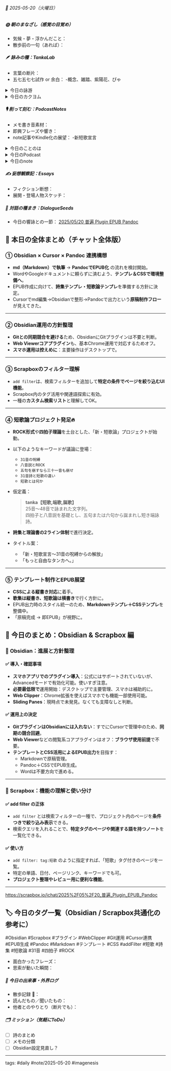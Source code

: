 





###### 📅 2025-05-20（火曜日）


##### 🌞 朝のまなざし（感覚の目覚め）
- 気候・夢・浮かんだこと：
- 散歩前の一句（あれば）：

##### 🪶 詠みの種：TankaLab
- 言葉の断片：
- 五七五七七試作 or 余白：
-概念、雑踏、紫陽花、ぴゃ

<details>
<summary>今日の詠游</summary>

概念｜構文
おおむねそうおもいます
言語だけの厳密さ
誰がいつなぜなんのため

雑踏｜殺踏
雑に踏む　雑に踏まれる
ざっと言うと　そんな雑踏　どこにでもある

紫陽花｜うつり樹
雨に咲き　濡れ濡っては　陽なに咲く
雑踏に咲き　日陰にも咲き

ぴゃ｜和歌あゆ
ぴゃっとはねる　水うおことのは　うぉぅたぁ
わかあゆのごと　今朝も詠えり

詠游二題　令和7年5月20日
概念は　雑踏に生まれ　雑踏へと
消えゆく宿命　雑っと言え葉　草

詠游四題　令和7年5月20日
いいんじゃない
雑踏まあそんな感じの概念で
ぴゃっと紫陽花が咲いている

誕歌｜クオリア
普く個体に露わる破片を綴る
遍く具体に宿りし普遍を詩う

誕歌｜余白
遍く短歌を詠う普遍なり
普くＡＩと語る普遍なり

誕歌｜沈黙
あゝまねく　余韻と余白と空白と
あゝまねぶ　余韻と余白と沈黙を

誕歌｜世界
言葉の文字列
普く遍く世界を切りとる
言葉からこぼれる余白の世界

誕歌｜端歌
短歌を詠う
言葉の断片不変を謡う
世界の断片普遍を謳う

誕歌｜言葉
無言なり
言葉生まれし日より
沈黙は言葉となりぬ

誕歌｜名前
草生えて
草なきゆえに　草原と呼べり
無は無を生まず　有は無を生む

</details>
<details>
<summary>今日のカクヨム</summary>


</details>

##### 🎙 削って刻む：PodcastNotes
- メモ書き音素材：
- 即興フレーズや響き：
- note記事やKindle化の展望：
-新短歌宣言

<details>
<summary>今日のことのは</summary>

🍃**ことのは｜20 May 2025**
**本日のアフタートーク［要約と目次］**
>ポッドキャストでは、短歌とAIの対話を通じて新しい創作の可能性を探っています。短歌を深めるためのツールとしてObsidianやScrapboxを利用し、短歌日記や対話ログの整理もしています。（AI summary）
>**目次**
>[ポッドキャストの概要](https://listen.style/p/radiocampus/fnkvprcz#chapter1)　[00:00](https://listen.style/p/radiocampus/fnkvprcz#chapter1)  
>[創作の新たな可能性](https://listen.style/p/radiocampus/fnkvprcz#chapter2)　[06:19](https://listen.style/p/radiocampus/fnkvprcz#chapter2)

**▷過去との葉**　[**ことのは｜20 May 2024**](https://listen.style/p/radiocampus/mn6ymv98)

🍁**ことのは｜5月19日(月)**

**毎日のblogつぶやき**
> 5月19日のブログつぶやきです。
> 今日も翌日、今朝9時過ぎたところですね。昨日はもうのんびりしちゃいました。まだ工事がすごいですね、今。うるさいです。
> 今日は雨降りです。昨日は天気良かったんですけど、気温が下がって下り坂に向かってた1日でした。今日は19度までしか上がりません。
> 昨日は冬一郎くんは午前中、天気良かったんで公園のんびり散歩ですね。夕方はご近所散歩ぐるぐるやってました。今朝は雨降りの中、小雨降る中を散歩してきました。
> それからポッドキャストは、声と字で書く日記、しゃべれるだけしゃべる、夕刊ことのはをやりました。
> あとはテキストの方でScrapboxから始まって、Obsidianやって、実は昨日もう一個すごいのを見つけました。Cursorですね。これすごいですね。
> プログラム書くやつなんですが、もう私はこれはテキストで使おうと、、、[…続きをblogで読む](https://jimt.hatenablog.com/entry/2025/05/20/102247#%E4%BB%8A%E6%97%A5%E3%81%AE%E3%81%A4%E3%81%B6%E3%82%84%E3%81%8D19-May-2025)

**新着Podcasts**
[**329 声to字de隔日記｜彩月の空とマイペースな冬一郎と世界卓球と沈黙とクオリアと生きる言葉と短歌三曼荼羅の話**](https://listen.style/p/cafe/gdlkqt4f)**｜**LISTEN
[**【しゃべれるだけしゃべる】#0178 生きる個体の質感なきAIと沈黙なき言葉と無存在化するSNSの話 from Radiotalk**](https://listen.style/p/twilight/lqcrprit)**｜**LISTEN｜[Radiotalk](https://radiotalk.jp/talk/1310849)
[**ことのは｜19 May 2025**](https://listen.style/p/radiocampus/fnkvprcz)**｜**LISTEN｜[Patreon](https://www.patreon.com/posts/kotonoha-19-may-129312664)
[**blog｜19 May 2025**](https://listen.style/p/inmymind/75gqxjqq)**｜**LISTEN

**新着blogs**
[AIと短歌とホモ・サピエンス：議論への扉](https://jimt.hatenablog.com/entry/2025/05/20/102247)｜[こえと言葉のブログ](https://jimt.hatenablog.com/)
[去年のblog｜19May2024](https://jimt.hatenablog.com/entry/2025/05/20/102247#%E5%8E%BB%E5%B9%B4%E3%81%AEblog19May2024)

</details>
<details>
<summary>今日のPodcast</summary>

[**【早起きは三文の徳】なぜ語り綴るのか｜廾｜皐月 2025 from Radiotalk**](https://listen.style/p/twilight/nejjku88)**｜**LISTEN｜[Radiotalk](https://radiotalk.jp/talk/1311069)
[**ことのは｜20 May 2025**](https://listen.style/p/radiocampus/fdzfxyza)**｜**LISTEN｜[Patreon](https://www.patreon.com/posts/kotonoha-20-may-129405231)
[**blog****｜****20 May 2025**](https://listen.style/p/inmymind/a8hmnl2h)**｜**LISTEN

</details>
<details>
<summary>今日のnote</summary>


</details>

##### ✍️ 妄想観察記：Essays
- フィクション断想：
- 展開・登場人物スケッチ：

##### 🌱 対話の種まき：DialogueSeeds
- 今日の響詠との一節：
[2025/05/20 普遍 Plugin EPUB Pandoc](https://scrapbox.io/ichat/2025%2F05%2F20_%E6%99%AE%E9%81%8D_Plugin_EPUB_Pandoc)
## 🎯 **本日の全体まとめ（チャット全体版）**

### ① **Obsidian × Cursor × Pandoc 連携構想**

- **md（Markdown）で執筆** → **PandocでEPUB化** の流れを検討開始。
- WordやGoogleドキュメントに頼らずに済むよう、**テンプレ＆CSSで環境整備へ**。
- EPUB作成に向けて、**詩集テンプレ・短歌論テンプレ**を準備する方針に決定。
- Cursorでmd編集→Obsidianで整形→Pandocで出力という**原稿制作フロー**が見えてきた。

---

### ② **Obsidian運用の方針整理**

- **Gitとの同期競合を避ける**ため、ObsidianにGitプラグインは不要と判断。
- **Web Viewerコアプラグイン**も、基本Chrome運用で対応するためオフ。
- **スマホ運用は控えめに**：主要操作はデスクトップで。

---

### ③ **Scrapboxのフィルター理解**

- `add filter`は、検索フィルターを追加して**特定の条件でページを絞り込むUI機能**。
- Scrapbox内のタグ活用や関連語探索に有効。
- 一種の**カスタム検索リスト**と理解してOK。

---

### ④ **短歌論プロジェクト発足🔥**

- **ROCK形式**や**四拍子理論**を土台とした、「新・短歌論」プロジェクトが始動。
- 以下のようなキーワードが議論に登場：
    - `31音の呪縛`
    - `八音説とROCK`
    - `五句を崩すなら三十一音も崩せ`
    - `31音詩と短歌の違い`
    - `短歌とは何か`
- 仮定義：
    > **tanka【短歌,端歌,誕歌】**  
    > 25音〜48音で詠まれた文字列。  
    > 四拍子と八音説を基礎とし、五句または六句から誕まれし短き端詠詩。
    
- **詩集と理論書の2ライン体制**で進行決定。
- タイトル案：
    - 「新・短歌宣言〜31音の呪縛からの解放」
    - 「もっと自由なタンカへ。」

---

### ⑤ **テンプレート制作とEPUB展望**

- **CSSによる縦書き対応**に着手。
- **歌集は縦書き、短歌論は横書き**で行く方針に。
- EPUB出力時のスタイル統一のため、**Markdownテンプレ＋CSSテンプレ**を整備中。
- 「原稿完成 → 即EPUB」が視野に。

## 📘 今日のまとめ：**Obsidian & Scrapbox 編**

### 🧩 **Obsidian：進展と方針整理**

#### ✅ **導入・確認事項**

- **スマホアプリでのプラグイン導入**：公式にはサポートされていないが、Advancedモードで有効化可能。使いすぎ注意。
- **必要最低限で**運用開始：デスクトップで主要管理、スマホは補助的に。
- **Web Clipper**：Chrome拡張を使えばスマホでも機能一部使用可能。
- **Sliding Panes**：現時点で未発見。なくても支障なしと判断。

#### ✅ **運用上の決定**

- **GitプラグインはObsidianには入れない**：すでにCursorで管理中のため、**同期の競合回避**。
- **Web Viewer**などの閲覧系コアプラグインはオフ：**ブラウザ使用前提**で不要。
- **テンプレートとCSS活用によるEPUB出力**を目指す：
    - Markdownで原稿管理。
    - Pandoc＋CSSでEPUB生成。
    - Wordは不要方向で進める。

---

### 🧠 **Scrapbox：機能の理解と使い分け**

#### ✅ **add filter の正体**

- `add filter` とは検索フィルターの一種で、プロジェクト内のページを**条件つきで絞り込み表示**できる。
- 検索クエリを入れることで、**特定タグのページや関連する語を持つノート**を一覧化できる。

#### ✅ **使い方**

- `add filter: tag:短歌` のように指定すれば、「短歌」タグ付きのページを一覧。
- 特定の単語、日付、ページリンク、キーワードでも可。
- **プロジェクト整理やレビュー用に便利な機能**。

---
https://scrapbox.io/ichat/2025%2F05%2F20_普遍_Plugin_EPUB_Pandoc
## 🏷️ 今日のタグ一覧（Obsidian / Scrapbox共通化の参考に）
#Obsidian #Scrapbox #プラグイン #WebClipper #Git運用 #Cursor連携 #EPUB生成 #Pandoc #Markdown #テンプレート #CSS #addFilter #短歌 #詩集 #短歌論 #31音 #四拍子 #ROCK


- 面白かったフレーズ：
- 思索が動いた瞬間：

##### 📌 今日の出来事・外界ログ
- 散歩記録 🐾：
- 読んだもの／聞いたもの：
- 他者とのやりとり（断片でも）：

##### 🗂 ミッション（気軽にToDo）
- [ ] 詩のまとめ
- [ ] メモの分類
- [ ] Obsidian設定見直し？

---
tags: #daily #note/2025-05-20 #imagenesis